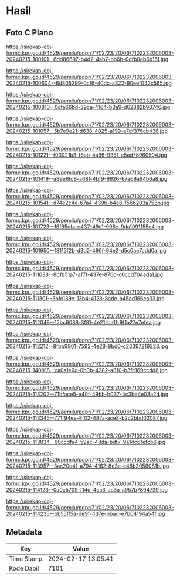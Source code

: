 # Hasil

## Foto C Plano

https://sirekap-obj-formc.kpu.go.id/4529/pemilu/pdpr/71/02/23/20/06/7102232006003-20240215-100101--6dd86697-b4d2-4ab7-bb6b-0dfb0eb6b16f.jpg

https://sirekap-obj-formc.kpu.go.id/4529/pemilu/pdpr/71/02/23/20/06/7102232006003-20240215-100604--6d805299-0cf6-40dc-a322-90eef042c565.jpg

https://sirekap-obj-formc.kpu.go.id/4529/pemilu/pdpr/71/02/23/20/06/7102232006003-20240215-100810--0cfa66bd-39ca-4164-b3a9-d62882b90746.jpg

https://sirekap-obj-formc.kpu.go.id/4529/pemilu/pdpr/71/02/23/20/06/7102232006003-20240215-101057--5b7e9e21-d638-4025-a199-a7df376cb436.jpg

https://sirekap-obj-formc.kpu.go.id/4529/pemilu/pdpr/71/02/23/20/06/7102232006003-20240215-101221--f03021b3-f6ab-4a96-9351-e5ad78960504.jpg

https://sirekap-obj-formc.kpu.go.id/4529/pemilu/pdpr/71/02/23/20/06/7102232006003-20240215-101419--a89e6fd8-a68f-4bf9-9926-67a69a94b6a8.jpg

https://sirekap-obj-formc.kpu.go.id/4529/pemilu/pdpr/71/02/23/20/06/7102232006003-20240215-101541--d74e2c4e-67a4-4396-b4e8-f566203a753b.jpg

https://sirekap-obj-formc.kpu.go.id/4529/pemilu/pdpr/71/02/23/20/06/7102232006003-20240215-101723--16f85cfa-e437-49c1-998e-9da1091155c4.jpg

https://sirekap-obj-formc.kpu.go.id/4529/pemilu/pdpr/71/02/23/20/06/7102232006003-20240215-101950--f8115f2b-d3d2-490f-94e2-d5c0ae7cdd0a.jpg

https://sirekap-obj-formc.kpu.go.id/4529/pemilu/pdpr/71/02/23/20/06/7102232006003-20240215-111038--8bfb51a7-af7f-437e-876c-c6ccd704ada1.jpg

https://sirekap-obj-formc.kpu.go.id/4529/pemilu/pdpr/71/02/23/20/06/7102232006003-20240215-111301--3bfc139e-13b4-4128-8ade-b45ad166ea33.jpg

https://sirekap-obj-formc.kpu.go.id/4529/pemilu/pdpr/71/02/23/20/06/7102232006003-20240215-112048--12bc9088-3f91-4e21-ba1f-9f1a27e7efea.jpg

https://sirekap-obj-formc.kpu.go.id/4529/pemilu/pdpr/71/02/23/20/06/7102232006003-20240215-112212--8fbb9901-7592-4e28-9bd0-c23397219228.jpg

https://sirekap-obj-formc.kpu.go.id/4529/pemilu/pdpr/71/02/23/20/06/7102232006003-20240215-140918--ca0a1e6d-0b0b-4282-a810-b3fc169ccdd8.jpg

https://sirekap-obj-formc.kpu.go.id/4529/pemilu/pdpr/71/02/23/20/06/7102232006003-20240215-113202--71bface5-e40f-49bb-b037-4c3be4e03a2d.jpg

https://sirekap-obj-formc.kpu.go.id/4529/pemilu/pdpr/71/02/23/20/06/7102232006003-20240215-113345--771f94ee-8f02-487a-ace8-b2c2bbd02087.jpg

https://sirekap-obj-formc.kpu.go.id/4529/pemilu/pdpr/71/02/23/20/06/7102232006003-20240215-113834--60ccdfe4-59ac-48da-bdf7-9a14c61efcb6.jpg

https://sirekap-obj-formc.kpu.go.id/4529/pemilu/pdpr/71/02/23/20/06/7102232006003-20240215-113957--3ac20e41-a794-4162-8e3e-e48b3058081b.jpg

https://sirekap-obj-formc.kpu.go.id/4529/pemilu/pdpr/71/02/23/20/06/7102232006003-20240215-114123--0a0c5709-f14d-4ea3-ac3a-a957b7894739.jpg

https://sirekap-obj-formc.kpu.go.id/4529/pemilu/pdpr/71/02/23/20/06/7102232006003-20240215-114235--bb55ff5a-de9f-437e-bbad-e7b04194a54f.jpg


## Metadata

| Key        | Value               |
| ---------- | ------------------- |
| Time Stamp | 2024-02-17 13:05:41 |
| Kode Dapil | 7101                |



